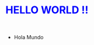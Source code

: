 <!DOCTYPE html>
<head>
</head>
<body>
<h1 style="color:blue;"> HELLO WORLD !!</h1><br>
  <!-- ul>li*10 -->
  <ul>
     <li>Hola Mundo</li>
  </ul>
</body>
</html>
